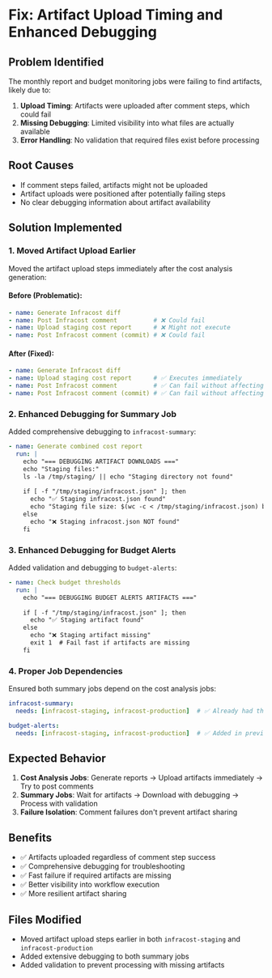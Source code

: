 # Fix: Artifact Upload Timing and Enhanced Debugging

## Problem Identified
The monthly report and budget monitoring jobs were failing to find artifacts, likely due to:

1. **Upload Timing**: Artifacts were uploaded after comment steps, which could fail
2. **Missing Debugging**: Limited visibility into what files are actually available
3. **Error Handling**: No validation that required files exist before processing

## Root Causes
- If comment steps failed, artifacts might not be uploaded
- Artifact uploads were positioned after potentially failing steps
- No clear debugging information about artifact availability

## Solution Implemented

### 1. Moved Artifact Upload Earlier
Moved the artifact upload steps immediately after the cost analysis generation:

#### Before (Problematic):
```yaml
- name: Generate Infracost diff
- name: Post Infracost comment          # ❌ Could fail
- name: Upload staging cost report      # ❌ Might not execute
- name: Post Infracost comment (commit) # ❌ Could fail
```

#### After (Fixed):
```yaml
- name: Generate Infracost diff
- name: Upload staging cost report      # ✅ Executes immediately
- name: Post Infracost comment          # ✅ Can fail without affecting artifacts
- name: Post Infracost comment (commit) # ✅ Can fail without affecting artifacts
```

### 2. Enhanced Debugging for Summary Job
Added comprehensive debugging to `infracost-summary`:

```yaml
- name: Generate combined cost report
  run: |
    echo "=== DEBUGGING ARTIFACT DOWNLOADS ==="
    echo "Staging files:"
    ls -la /tmp/staging/ || echo "Staging directory not found"
    
    if [ -f "/tmp/staging/infracost.json" ]; then
      echo "✅ Staging infracost.json found"
      echo "Staging file size: $(wc -c < /tmp/staging/infracost.json) bytes"
    else
      echo "❌ Staging infracost.json NOT found"
    fi
```

### 3. Enhanced Debugging for Budget Alerts
Added validation and debugging to `budget-alerts`:

```yaml
- name: Check budget thresholds
  run: |
    echo "=== DEBUGGING BUDGET ALERTS ARTIFACTS ==="
    
    if [ -f "/tmp/staging/infracost.json" ]; then
      echo "✅ Staging artifact found"
    else
      echo "❌ Staging artifact missing"
      exit 1  # Fail fast if artifacts are missing
    fi
```

### 4. Proper Job Dependencies
Ensured both summary jobs depend on the cost analysis jobs:

```yaml
infracost-summary:
  needs: [infracost-staging, infracost-production]  # ✅ Already had this

budget-alerts:
  needs: [infracost-staging, infracost-production]  # ✅ Added in previous fix
```

## Expected Behavior

1. **Cost Analysis Jobs**: Generate reports → Upload artifacts immediately → Try to post comments
2. **Summary Jobs**: Wait for artifacts → Download with debugging → Process with validation
3. **Failure Isolation**: Comment failures don't prevent artifact sharing

## Benefits
- ✅ Artifacts uploaded regardless of comment step success
- ✅ Comprehensive debugging for troubleshooting
- ✅ Fast failure if required artifacts are missing
- ✅ Better visibility into workflow execution
- ✅ More resilient artifact sharing

## Files Modified
- Moved artifact upload steps earlier in both `infracost-staging` and `infracost-production`
- Added extensive debugging to both summary jobs
- Added validation to prevent processing with missing artifacts
